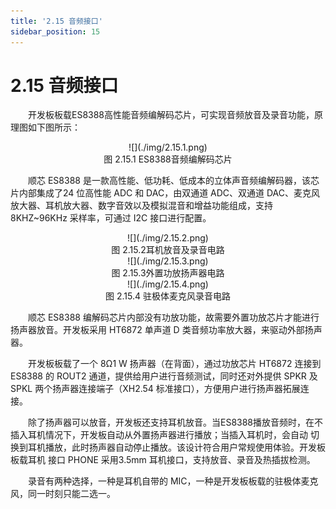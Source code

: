 ```yaml
---
title: '2.15 音频接口'
sidebar_position: 15
---
```


# 2.15 音频接口

&emsp;&emsp;开发板板载ES8388高性能音频编解码芯片，可实现音频放音及录音功能，原理图如下图所示：

<center>
![](./img/2.15.1.png)<br />
图 2.15.1 ES8388音频编解码芯片
</center>

&emsp;&emsp;顺芯 ES8388 是一款高性能、低功耗、低成本的立体声音频编解码器，该芯片内部集成了24 位高性能 ADC 和 DAC，由双通道 ADC、双通道 DAC、麦克风放大器、耳机放大器、数字音效以及模拟混音和增益功能组成，支持 8KHZ~96KHz 采样率，可通过 I2C 接口进行配置。


<center>
![](./img/2.15.2.png)<br />
图 2.15.2耳机放音及录音电路
</center>

<center>
![](./img/2.15.3.png)<br />
图 2.15.3外置功放扬声器电路
</center>

<center>
![](./img/2.15.4.png)<br />
图 2.15.4 驻极体麦克风录音电路
</center>

&emsp;&emsp;顺芯 ES8388 编解码芯片内部没有功放功能，故需要外置功放芯片才能进行扬声器放音。开发板采用 HT6872 单声道 D 类音频功率放大器，来驱动外部扬声器。

&emsp;&emsp;开发板板载了一个 8Ω1 W 扬声器（在背面），通过功放芯片 HT6872 连接到 ES8388 的 ROUT2 通道，提供给用户进行音频测试，同时还对外提供 SPKR 及 SPKL 两个扬声器连接端子（XH2.54 标准接口），方便用户进行扬声器拓展连接。 

&emsp;&emsp;除了扬声器可以放音，开发板还支持耳机放音。当ES8388播放音频时，在不插入耳机情况下，开发板自动从外置扬声器进行播放；当插入耳机时，会自动 切换到耳机播放，此时扬声器自动停止播放。该设计符合用户常规使用体验。开发板板载耳机 接口 PHONE 采用3.5mm 耳机接口，支持放音、录音及热插拔检测。 

&emsp;&emsp;录音有两种选择，一种是耳机自带的 MIC，一种是开发板板载的驻极体麦克风，同一时刻只能二选一。


